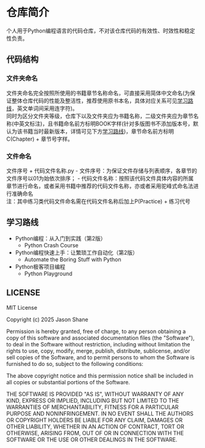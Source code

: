 # 仓库简介

个人用于Python编程语言的代码仓库，不对该仓库代码的有效性、时效性和稳定性负责。

## 代码结构

### 文件夹命名

文件夹命名完全按照所使用的书籍章节名称命名，可直接采用简体中文命名(为保证整体仓库代码的性能及整洁性，推荐使用原书本名，具体对应关系可见[学习路线](#学习路线)，英文单词间采用连字符)。  
同时为区分文件夹等级，仓库下以及文件夹应为书籍名称，二级文件夹应为章节名称(中英文标注)，且书籍命名前方标明BOOK字样(针对多版图书不添加版本号，默认为该书籍当时最新版本，详情可见下方[学习路线](#学习路线))，章节命名前方标明C(Chapter) + 章节号字样。  

### 文件命名

文件序号 + 代码文件名称.py
    - 文件序号：为保证文件存储与列表顺序，各章节的文件序号以01为始依次排序；
    - 代码文件名称：按照该代码文件具体内容的所属章节进行命名，或者采用书籍中推荐的代码文件名称，亦或者采用驼峰式命名法进行准确命名  
注：其中练习类代码文件命名需在代码文件名称后加上P(Practice) + 练习代号  

## 学习路线

- Python编程：从入门到实践（第2版）  
  - Python Crash Course
- Python编程快速上手：让繁琐工作自动化（第2版）  
  - Automate the Boring Stuff with Python
- Python极客项目编程  
  - Python Playground

## LICENSE

MIT License

Copyright (c) 2025 Jason Shane

Permission is hereby granted, free of charge, to any person obtaining a copy
of this software and associated documentation files (the "Software"), to deal
in the Software without restriction, including without limitation the rights
to use, copy, modify, merge, publish, distribute, sublicense, and/or sell
copies of the Software, and to permit persons to whom the Software is
furnished to do so, subject to the following conditions:

The above copyright notice and this permission notice shall be included in all
copies or substantial portions of the Software.

THE SOFTWARE IS PROVIDED "AS IS", WITHOUT WARRANTY OF ANY KIND, EXPRESS OR
IMPLIED, INCLUDING BUT NOT LIMITED TO THE WARRANTIES OF MERCHANTABILITY,
FITNESS FOR A PARTICULAR PURPOSE AND NONINFRINGEMENT. IN NO EVENT SHALL THE
AUTHORS OR COPYRIGHT HOLDERS BE LIABLE FOR ANY CLAIM, DAMAGES OR OTHER
LIABILITY, WHETHER IN AN ACTION OF CONTRACT, TORT OR OTHERWISE, ARISING FROM,
OUT OF OR IN CONNECTION WITH THE SOFTWARE OR THE USE OR OTHER DEALINGS IN THE
SOFTWARE.
